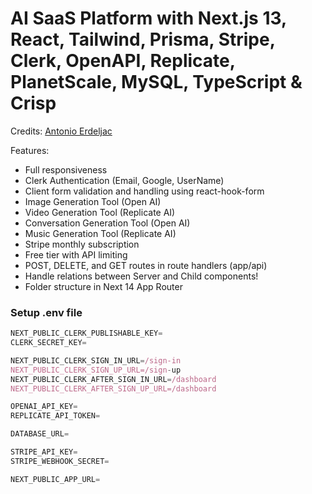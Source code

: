 # AI SaaS Platform with Next.js 13, React, Tailwind, Prisma, Stripe, Clerk, OpenAPI, Replicate, PlanetScale, MySQL, TypeScript & Crisp

Credits: [Antonio Erdeljac](https://github.com/AntonioErdeljac)

Features:

- Full responsiveness
- Clerk Authentication (Email, Google, UserName)
- Client form validation and handling using react-hook-form
- Image Generation Tool (Open AI)
- Video Generation Tool (Replicate AI)
- Conversation Generation Tool (Open AI)
- Music Generation Tool (Replicate AI)
- Stripe monthly subscription
- Free tier with API limiting
- POST, DELETE, and GET routes in route handlers (app/api)
- Handle relations between Server and Child components!
- Folder structure in Next 14 App Router


### Setup .env file

```js
NEXT_PUBLIC_CLERK_PUBLISHABLE_KEY=
CLERK_SECRET_KEY=

NEXT_PUBLIC_CLERK_SIGN_IN_URL=/sign-in
NEXT_PUBLIC_CLERK_SIGN_UP_URL=/sign-up
NEXT_PUBLIC_CLERK_AFTER_SIGN_IN_URL=/dashboard
NEXT_PUBLIC_CLERK_AFTER_SIGN_UP_URL=/dashboard

OPENAI_API_KEY=
REPLICATE_API_TOKEN=

DATABASE_URL=

STRIPE_API_KEY=
STRIPE_WEBHOOK_SECRET=

NEXT_PUBLIC_APP_URL=
```


